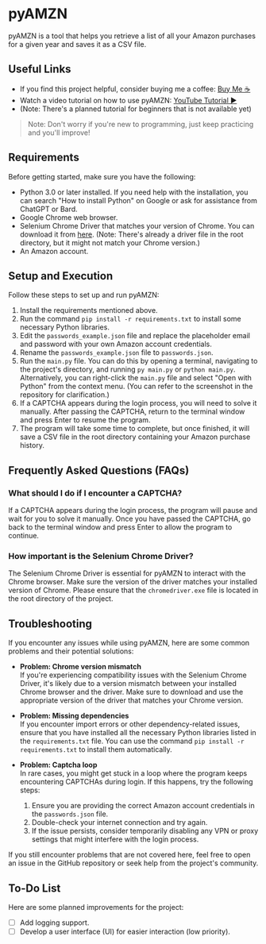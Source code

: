 # pyAMZN

pyAMZN is a tool that helps you retrieve a list of all your Amazon purchases for a given year and saves it as a CSV file.

## Useful Links

- If you find this project helpful, consider buying me a coffee: [Buy Me ☕](https://www.buymeacoffee.com/jgarza97885)
- Watch a video tutorial on how to use pyAMZN: [YouTube Tutorial ▶](https://youtu.be/1BCBll0lsiM)
- (Note: There's a planned tutorial for beginners that is not available yet)

> Note: Don't worry if you're new to programming, just keep practicing and you'll improve!

## Requirements

Before getting started, make sure you have the following:

- Python 3.0 or later installed. If you need help with the installation, you can search "How to install Python" on Google or ask for assistance from ChatGPT or Bard.
- Google Chrome web browser.
- Selenium Chrome Driver that matches your version of Chrome. You can download it from [here](https://chromedriver.chromium.org/downloads). (Note: There's already a driver file in the root directory, but it might not match your Chrome version.)
- An Amazon account.

## Setup and Execution

Follow these steps to set up and run pyAMZN:

1. Install the requirements mentioned above.
2. Run the command `pip install -r requirements.txt` to install some necessary Python libraries.
3. Edit the `passwords_example.json` file and replace the placeholder email and password with your own Amazon account credentials.
4. Rename the `passwords_example.json` file to `passwords.json`.
5. Run the `main.py` file. You can do this by opening a terminal, navigating to the project's directory, and running `py main.py` or `python main.py`. Alternatively, you can right-click the `main.py` file and select "Open with Python" from the context menu. (You can refer to the screenshot in the repository for clarification.)
6. If a CAPTCHA appears during the login process, you will need to solve it manually. After passing the CAPTCHA, return to the terminal window and press Enter to resume the program.
7. The program will take some time to complete, but once finished, it will save a CSV file in the root directory containing your Amazon purchase history.

## Frequently Asked Questions (FAQs)

### What should I do if I encounter a CAPTCHA?

If a CAPTCHA appears during the login process, the program will pause and wait for you to solve it manually. Once you have passed the CAPTCHA, go back to the terminal window and press Enter to allow the program to continue.

### How important is the Selenium Chrome Driver?

The Selenium Chrome Driver is essential for pyAMZN to interact with the Chrome browser. Make sure the version of the driver matches your installed version of Chrome. Please ensure that the `chromedriver.exe` file is located in the root directory of the project.

## Troubleshooting

If you encounter any issues while using pyAMZN, here are some common problems and their potential solutions:

- **Problem: Chrome version mismatch**  
  If you're experiencing compatibility issues with the Selenium Chrome Driver, it's likely due to a version mismatch between your installed Chrome browser and the driver. Make sure to download and use the appropriate version of the driver that matches your Chrome version.

- **Problem: Missing dependencies**  
  If you encounter import errors or other dependency-related issues, ensure that you have installed all the necessary Python libraries listed in the `requirements.txt` file. You can use the command `pip install -r requirements.txt` to install them automatically.

- **Problem: Captcha loop**  
  In rare cases, you might get stuck in a loop where the program keeps encountering CAPTCHAs during login. If this happens, try the following steps:
  1. Ensure you are providing the correct Amazon account credentials in the `passwords.json` file.
  2. Double-check your internet connection and try again.
  3. If the issue persists, consider temporarily disabling any VPN or proxy settings that might interfere with the login process.

If you still encounter problems that are not covered here, feel free to open an issue in the GitHub repository or seek help from the project's community.

## To-Do List

Here are some planned improvements for the project:

- [ ] Add logging support.
- [ ] Develop a user interface (UI) for easier interaction (low priority).
